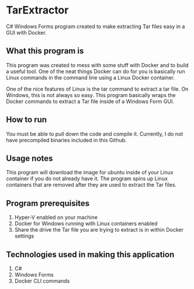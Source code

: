 # TarExtractor
C# Windows Forms program created to make extracting Tar files easy in a GUI with Docker.

## What this program is
This program was created to mess with some stuff with Docker and to build a useful tool. One of the neat things Docker can do for you is basically run Linux commands in the command line using a Linux Docker container.

One of the nice features of Linux is the tar command to extract a tar file. On Windows, this is not always so easy. This program basically wraps the Docker commands to extract a Tar file inside of a Windows Form GUI.

## How to run
You must be able to pull down the code and compile it. Currently, I do not have precompiled binaries included in this Github.

## Usage notes
This program will download the image for ubuntu inside of your Linux container if you do not already have it. The program spins up Linux containers that are removed after they are used to extract the Tar files.

## Program prerequisites 
1) Hyper-V enabled on your machine
2) Docker for Windows running with Linux containers enabled
3) Share the drive the Tar file you are trying to extract is in within Docker settings

## Technologies used in making this application
1) C#
2) Windows Forms
3) Docker CLI commands